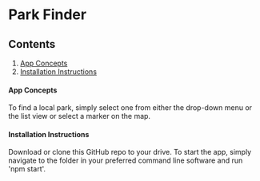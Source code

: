 # Park Finder

## Contents

1. [App Concepts](app-concepts)
2. [Installation Instructions](installation-instructions)


#### App Concepts
To find a local park, simply select one from either the drop-down menu or the list view or select a marker on the map.

#### Installation Instructions

Download or clone this GitHub repo to your drive.
To start the app, simply navigate to the folder in your preferred command line software and run 'npm start'.
